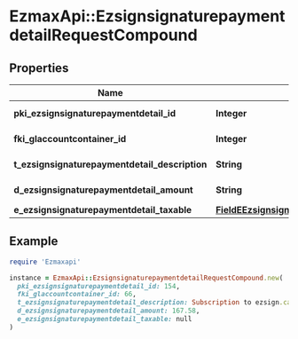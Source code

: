 # EzmaxApi::EzsignsignaturepaymentdetailRequestCompound

## Properties

| Name | Type | Description | Notes |
| ---- | ---- | ----------- | ----- |
| **pki_ezsignsignaturepaymentdetail_id** | **Integer** | The unique ID of the Ezsignsignaturepaymentdetail | [optional] |
| **fki_glaccountcontainer_id** | **Integer** | The unique ID of the Glaccountcontainer | [optional] |
| **t_ezsignsignaturepaymentdetail_description** | **String** | A description for the Ezsignsignaturepaymentdetail. |  |
| **d_ezsignsignaturepaymentdetail_amount** | **String** | The amount of the for the Ezsignsignaturepaymentdetail |  |
| **e_ezsignsignaturepaymentdetail_taxable** | [**FieldEEzsignsignaturepaymentdetailTaxable**](FieldEEzsignsignaturepaymentdetailTaxable.md) |  |  |

## Example

```ruby
require 'Ezmaxapi'

instance = EzmaxApi::EzsignsignaturepaymentdetailRequestCompound.new(
  pki_ezsignsignaturepaymentdetail_id: 154,
  fki_glaccountcontainer_id: 66,
  t_ezsignsignaturepaymentdetail_description: Subscription to ezsign.ca,
  d_ezsignsignaturepaymentdetail_amount: 167.58,
  e_ezsignsignaturepaymentdetail_taxable: null
)
```

